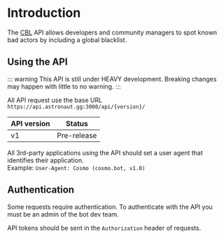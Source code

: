 # Introduction

The [CBL](https://cbl.tools) API allows developers and community managers to spot known bad actors by including a global blacklist.

## Using the API

::: warning
This API is still under HEAVY development. Breaking changes may happen with little to no warning.
:::

All API request use the base URL `https://api.astronaut.gg:3000/api/{version}/`

|API version|Status|
|---|---|
|v1|Pre-release|

All 3rd-party applications using the API should set a user agent that identifies their application.   \
Example: `User-Agent: Cosmo (cosmo.bot, v1.0)`

## Authentication

Some requests require authentication. To authenticate with the API you must be an admin of the bot dev team.

API tokens should be sent in the `Authorization` header of requests.
